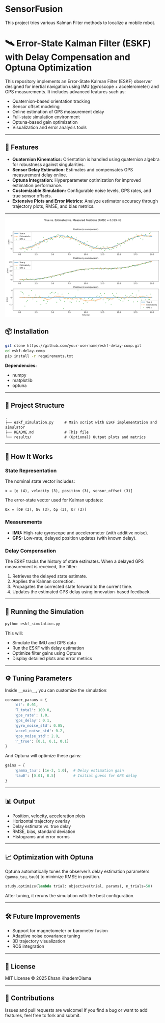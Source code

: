# SensorFusion
This project tries various Kalman Filter methods to localize a mobile robot.
# 🛰️ Error-State Kalman Filter (ESKF) with Delay Compensation and Optuna Optimization

This repository implements an Error-State Kalman Filter (ESKF) observer designed for inertial navigation using IMU (gyroscope + accelerometer) and GPS measurements. It includes advanced features such as:

- Quaternion-based orientation tracking  
- Sensor offset modeling  
- Online estimation of GPS measurement delay  
- Full-state simulation environment  
- Optuna-based gain optimization  
- Visualization and error analysis tools

---

## 🚀 Features

- **Quaternion Kinematics:** Orientation is handled using quaternion algebra for robustness against singularities.  
- **Sensor Delay Estimation:** Estimates and compensates GPS measurement delay online.  
- **Optuna Integration:** Hyperparameter optimization for improved estimation performance.  
- **Customizable Simulation:** Configurable noise levels, GPS rates, and true sensor offsets.  
- **Extensive Plots and Error Metrics:** Analyze estimator accuracy through trajectory plots, RMSE, and bias metrics.

---
![Estimated Position vs Real Position](results/True_vs_Estimated_Pos.png)
## 📦 Installation

```bash
git clone https://github.com/your-username/eskf-delay-comp.git
cd eskf-delay-comp
pip install -r requirements.txt
```

**Dependencies:**

- numpy  
- matplotlib  
- optuna

---

## 📂 Project Structure

```
.
├── eskf_simulation.py     # Main script with ESKF implementation and simulator  
├── README.md              # This file  
└── results/               # (Optional) Output plots and metrics
```

---

## 🧠 How It Works

### State Representation

The nominal state vector includes:

```
x = [q (4), velocity (3), position (3), sensor_offset (3)]
```

The error-state vector used for Kalman updates:

```
δx = [δθ (3), δv (3), δp (3), δr (3)]
```

### Measurements

- **IMU:** High-rate gyroscope and accelerometer (with additive noise).  
- **GPS:** Low-rate, delayed position updates (with known delay).

### Delay Compensation

The ESKF tracks the history of state estimates. When a delayed GPS measurement is received, the filter:

1. Retrieves the delayed state estimate.  
2. Applies the Kalman correction.  
3. Propagates the corrected state forward to the current time.  
4. Updates the estimated GPS delay using innovation-based feedback.

---

## 🧪 Running the Simulation

```bash
python eskf_simulation.py
```

This will:

- Simulate the IMU and GPS data  
- Run the ESKF with delay estimation  
- Optimize filter gains using Optuna  
- Display detailed plots and error metrics

---

## ⚙️ Tuning Parameters

Inside `__main__`, you can customize the simulation:

```python
consumer_params = {
    'dt': 0.01,
    'T_total': 100.0,
    'gps_rate': 1.0,
    'gps_delay': 0.1,
    'gyro_noise_std': 0.05,
    'accel_noise_std': 0.2,
    'gps_noise_std': 2.0,
    'r_true': [0.1, 0.1, 0.1]
}
```

And Optuna will optimize these gains:

```python
gains = {
    'gamma_tau': [1e-3, 1.0],  # Delay estimation gain
    'tau0': [0.01, 0.5]        # Initial guess for GPS delay
}
```

---

## 📊 Output

- Position, velocity, acceleration plots  
- Horizontal trajectory overlay  
- Delay estimate vs. true delay  
- RMSE, bias, standard deviation  
- Histograms and error norms

---

## 📈 Optimization with Optuna

Optuna automatically tunes the observer’s delay estimation parameters (`gamma_tau`, `tau0`) to minimize RMSE in position.

```python
study.optimize(lambda trial: objective(trial, params), n_trials=50)
```

After tuning, it reruns the simulation with the best configuration.

---

## 🛠️ Future Improvements

- Support for magnetometer or barometer fusion  
- Adaptive noise covariance tuning  
- 3D trajectory visualization  
- ROS integration

---

## 📜 License

MIT License © 2025 Ehsan KhademOlama

---

## 🤝 Contributions

Issues and pull requests are welcome! If you find a bug or want to add features, feel free to fork and submit.
